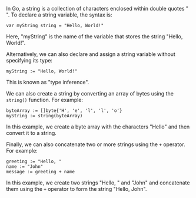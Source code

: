 In Go, a string is a collection of characters enclosed within double quotes " ". To declare a string variable, the syntax is:

```
var myString string = "Hello, World!"
```

Here, "myString" is the name of the variable that stores the string "Hello, World!".

Alternatively, we can also declare and assign a string variable without specifying its type:

```
myString := "Hello, World!"
```

This is known as "type inference".

We can also create a string by converting an array of bytes using the `string()` function. For example:

```
byteArray := []byte{'H', 'e', 'l', 'l', 'o'}
myString := string(byteArray)
```

In this example, we create a byte array with the characters "Hello" and then convert it to a string.

Finally, we can also concatenate two or more strings using the `+` operator. For example:

```
greeting := "Hello, "
name := "John"
message := greeting + name
```

In this example, we create two strings "Hello, " and "John" and concatenate them using the `+` operator to form the string "Hello, John".